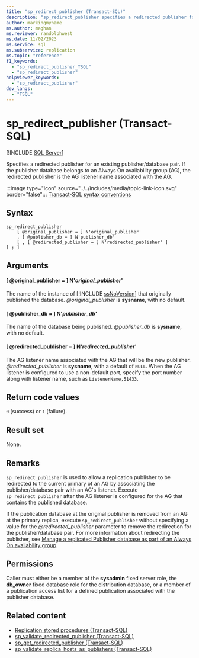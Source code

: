 ```yaml
---
title: "sp_redirect_publisher (Transact-SQL)"
description: "sp_redirect_publisher specifies a redirected publisher for an existing publisher and/or database pair."
author: markingmyname
ms.author: maghan
ms.reviewer: randolphwest
ms.date: 11/02/2023
ms.service: sql
ms.subservice: replication
ms.topic: "reference"
f1_keywords:
  - "sp_redirect_publisher_TSQL"
  - "sp_redirect_publisher"
helpviewer_keywords:
  - "sp_redirect_publisher"
dev_langs:
  - "TSQL"
---
```

# sp_redirect_publisher (Transact-SQL)

[!INCLUDE [SQL Server](../../includes/applies-to-version/sqlserver.md)]

Specifies a redirected publisher for an existing publisher/database pair. If the publisher database belongs to an Always On availability group (AG), the redirected publisher is the AG listener name associated with the AG.

:::image type="icon" source="../../includes/media/topic-link-icon.svg" border="false"::: [Transact-SQL syntax conventions](../../t-sql/language-elements/transact-sql-syntax-conventions-transact-sql.md)

## Syntax

```syntaxsql
sp_redirect_publisher
    [ @original_publisher = ] N'original_publisher'
    , [ @publisher_db = ] N'publisher_db'
    [ , [ @redirected_publisher = ] N'redirected_publisher' ]
[ ; ]
```

## Arguments

#### [ @original_publisher = ] N'*original_publisher*'

The name of the instance of [!INCLUDE [ssNoVersion](../../includes/ssnoversion-md.md)] that originally published the database. *@original_publisher* is **sysname**, with no default.

#### [ @publisher_db = ] N'*publisher_db*'

The name of the database being published. *@publisher_db* is **sysname**, with no default.

#### [ @redirected_publisher = ] N'*redirected_publisher*'

The AG listener name associated with the AG that will be the new publisher. *@redirected_publisher* is **sysname**, with a default of `NULL`. When the AG listener is configured to use a non-default port, specify the port number along with listener name, such as `ListenerName,51433`.

## Return code values

`0` (success) or `1` (failure).

## Result set

None.

## Remarks

`sp_redirect_publisher` is used to allow a replication publisher to be redirected to the current primary of an AG by associating the publisher/database pair with an AG's listener. Execute `sp_redirect_publisher` after the AG listener is configured for the AG that contains the published database.

If the publication database at the original publisher is removed from an AG at the primary replica, execute `sp_redirect_publisher` without specifying a value for the *@redirected_publisher* parameter to remove the redirection for the publisher/database pair. For more information about redirecting the publisher, see [Manage a replicated Publisher database as part of an Always On availability group](../../database-engine/availability-groups/windows/maintaining-an-always-on-publication-database-sql-server.md).

## Permissions

Caller must either be a member of the **sysadmin** fixed server role, the **db_owner** fixed database role for the distribution database, or a member of a publication access list for a defined publication associated with the publisher database.

## Related content

- [Replication stored procedures (Transact-SQL)](replication-stored-procedures-transact-sql.md)
- [sp_validate_redirected_publisher (Transact-SQL)](sp-validate-redirected-publisher-transact-sql.md)
- [sp_get_redirected_publisher (Transact-SQL)](sp-get-redirected-publisher-transact-sql.md)
- [sp_validate_replica_hosts_as_publishers (Transact-SQL)](sp-validate-replica-hosts-as-publishers-transact-sql.md)
